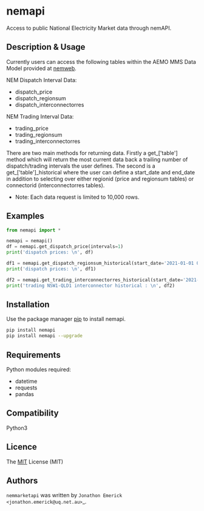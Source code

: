 # nemapi
Access to public National Electricity Market data through nemAPI.

## Description & Usage
Currently users can access the following tables within the AEMO MMS Data Model provided at [nemweb](https://aemo.com.au/energy-systems/electricity/national-electricity-market-nem/data-nem/market-data-nemweb/). 

NEM Dispatch Interval Data:
*    dispatch_price
*    dispatch_regionsum
*    dispatch_interconnectorres

NEM Trading Interval Data:
*    trading_price
*    trading_regionsum
*    trading_interconnectorres

There are two main methods for returning data. Firstly a get_['table'] method which will return the most current data back a trailing number of dispatch/trading intervals the user defines. The second is a get_['table']_historical where the user can define a start_date and end_date in addition to selecting over either regionid (price and regionsum tables) or connectorid (interconnectorres tables).

* Note: Each data request is limited to 10,000 rows. 

## Examples
```python
from nemapi import *

nemapi = nemapi()
df = nemapi.get_dispatch_price(intervals=1)
print('dispatch prices: \n', df)

df1 = nemapi.get_dispatch_regionsum_historical(start_date='2021-01-01 00:30:00', end_date='2021-01-01 12:00:00', regionid='ALL')
print('dispatch prices: \n', df1)

df2 = nemapi.get_trading_interconnectorres_historical(start_date='2021-01-01 00:00:00', end_date='2021-01-02 00:00:00', connectorid='NSW1-QLD1')
print('trading NSW1-QLD1 interconnector historical : \n', df2)
```

## Installation
Use the package manager [pip](https://pip.pypa.io/en/stable/) to install nemapi.

```bash
pip install nemapi
pip install nemapi --upgrade
```

## Requirements
Python modules required: 
* datetime
* requests
* pandas

## Compatibility
Python3

## Licence
The [MIT](https://choosealicense.com/licenses/mit/) License (MIT)

Authors
-------

`nemmarketapi` was written by `Jonathon Emerick <jonathon.emerick@uq.net.au>`_.
